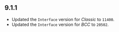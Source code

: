 ## 9.1.1

- Updated the `Interface` version for _Classic_ to `11400`.
- Updated the `Interface` version for _BCC_ to `20502`.
